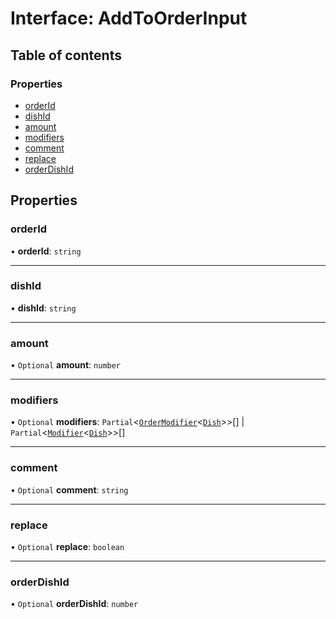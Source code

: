 # Interface: AddToOrderInput

## Table of contents

### Properties

- [orderId](AddToOrderInput.md#orderid)
- [dishId](AddToOrderInput.md#dishid)
- [amount](AddToOrderInput.md#amount)
- [modifiers](AddToOrderInput.md#modifiers)
- [comment](AddToOrderInput.md#comment)
- [replace](AddToOrderInput.md#replace)
- [orderDishId](AddToOrderInput.md#orderdishid)

## Properties

### orderId

• **orderId**: `string`

___

### dishId

• **dishId**: `string`

___

### amount

• `Optional` **amount**: `number`

___

### modifiers

• `Optional` **modifiers**: `Partial`<[`OrderModifier`](OrderModifier.md)<[`Dish`](Dish.md)\>\>[] \| `Partial`<[`Modifier`](Modifier.md)<[`Dish`](Dish.md)\>\>[]

___

### comment

• `Optional` **comment**: `string`

___

### replace

• `Optional` **replace**: `boolean`

___

### orderDishId

• `Optional` **orderDishId**: `number`
